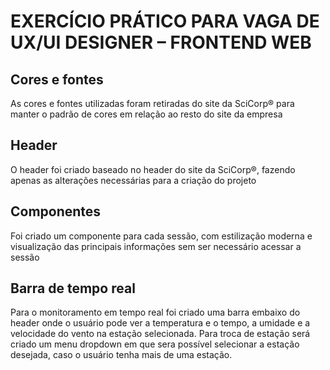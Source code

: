 # EXERCÍCIO PRÁTICO PARA VAGA DE UX/UI DESIGNER – FRONTEND WEB

## Cores e fontes

As cores e fontes utilizadas foram retiradas do site da SciCorp® para manter o padrão de cores em relação ao resto do site da empresa

## Header

O header foi criado baseado no header do site da SciCorp®, fazendo apenas as alterações necessárias para a criação do projeto

## Componentes

Foi criado um componente para cada sessão, com estilização moderna e visualização das principais informações sem ser necessário acessar a sessão

## Barra de tempo real

Para o monitoramento em tempo real foi criado uma barra embaixo do header onde o usuário pode ver a temperatura e o tempo, a umidade e a velocidade do vento na estação selecionada. Para troca de estação será criado um menu dropdown em que sera possível selecionar a estação desejada, caso o usuário tenha mais de uma estação. <!--Ao lado da estação será colocado uma anchor tag para o usuário ser redirecionado para a sessão da estação selecionada.-->
